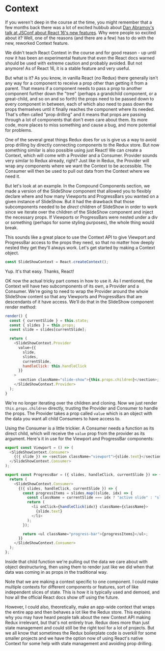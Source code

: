 # Context

If you weren't deep in the course at the time, you might remember that a few months back there was a lot of excited hubbub about [Dan Abramov's talk at JSConf about React 16's new features](https://www.youtube.com/watch?v=v6iR3Zk4oDY). Why were people so excited about it? Well, one of the reasons (and there are a few) has to do with the new, reworked Context feature.

We didn't teach React Context in the course and for good reason - up until now it has been an experimental feature that even the React docs warned should be used with extreme caution and probably avoided. But not anymore! As of React 16, it is a stable feature and very useful.

But what is it? As you know, in vanilla React (no Redux) there generally isn't any way for a component to receive a prop other than getting it from a parent. That means if a component needs to pass a prop to another component further down the "tree" (perhaps a grandchild component, or a great-child, and so on and so forth) the props need to be passed down to every component in between, each of which also need to pass down the props themselves until it finally reaches the component where its needed. That's often called "prop drilling" and it means that props are passing through a lot of components that don't even care about them. Its more code, more places to miss something and cause a bug, and more potential for problems.

One of the several great things Redux does for us is give us a way to avoid prop drilling by directly connecting components to the Redux store. But now something similar is also possible using just React! We can create a Context, which will come with a Provider and a Consumer. Provider sounds very similar to Redux already, right? Just like in Redux, the Provider will wrap any components where we want the Context to be accessible. The Consumer will then be used to pull out data from the Context where we need it.

But let's look at an example. In the Compound Components section, we made a version of the SlideShow component that allowed you to flexibly declare where and how many Viewports and ProgressBars you wanted on a given instance of SlideShow. But it had the drawback that those subcomponents needed to be _direct_ children of SlideShow in order to work since we iterate over the children of the SlideShow component and inject the necessary props. If Viewports or ProgressBars were nested under a div or something (perhaps for some styling purposes), the whole thing would break.

This sounds like a great place to use the Context API to give Viewport and ProgressBar access to the props they need, so that no matter how deeply nested they get they'll always work. Let's get started by making a Context object.

```javascript
const SlideShowContext = React.createContext();
```

Yup. It's that easy. Thanks, React!

OK now the actual tricky part comes in how to use it. As I mentioned, the Context will have two subcomponents of its own, a Provider and a Consumer. We're going to need to wrap the Provider around the whole SlideShow content so that any Viewports and ProgressBars that are descendants of it have access. We'll do that in the SlideShow component render method:

```javascript
render() {
  const { currentSlide } = this.state;
  const { slides } = this.props;
  const slide = slides[currentSlide];

  return (
    <SlideShowContext.Provider
      value={{
        slide,
        slides,
        currentSlide,
        handleClick: this.handleClick
      }}
    >
      <section className="slide-show">{this.props.children}</section>;
    </SlideShowContext.Provider>
  );
}
```

We're no longer iterating over the children and cloning. Now we just render `this.props.children` directly, trusting the Provider and Consumer to handle the props. The Provider takes a prop called `value` which is an object with the data you want all child Consumers to have access to.

Using the Consumer is a little trickier. A Consumer needs a function as its direct child, which will receive the `value` prop from the provider as its argument. Here's it in use for the Viewport and ProgressBar components:

```javascript
export const Viewport = () => (
  <SlideShowContext.Consumer>
    {({ slide }) => <section className="viewport">{slide.text}</section>}
  </SlideShowContext.Consumer>
);

export const ProgressBar = ({ slides, handleClick, currentSlide }) => {
  return (
    <SlideShowContext.Consumer>
      {({ slides, handleClick, currentSlide }) => {
        const progressItems = slides.map((slide, idx) => {
          const className = currentSlide === idx ? "active slide" : "slide";
          return (
            <li onClick={handleClick(idx)} className={className}>
              {slide.text}
            </li>
          );
        });

        return <ul className="progress-bar">{progressItems}</ul>;
      }}
    </SlideShowContext.Consumer>
  );
};
```

Inside that child function we're pulling out the data we care about with object destructuring, then using them to render just like we did when that data was coming in as props in the traditional way.

Note that we are making a context specific to one component. I could make multiple contexts for different components or features, sort of like independent slices of state. This is how it is typically used and demoed, and how all the official React docs show off using the future.

However, I could also, theoretically, make an app-wide context that wraps the entire app and then behaves a lot like the Redux store. This explains why you may have heard people talk about the new Context API making Redux irrelevant, but that's not entirely true. Redux does more than just state management and could still be the right tool for a lot of projects. But we all know that sometimes the Redux boilerplate code is overkill for some smaller projects and we have the option now of using React's native Context for some help with state management and avoiding prop drilling.
